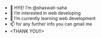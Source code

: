 - 👋 HYE! I’m @shaswati-saha
- 👀 I’m interested in web developing
- 🌱 I’m currently learning web development
- 📫 for any further info you can gmail me
- <THANK YOU!!>
<!---
shaswati-saha/shaswati-saha is a ✨ special ✨ repository because its `README.md` (this file) appears on your GitHub profile.
You can click the Preview link to take a look at your changes.
--->
